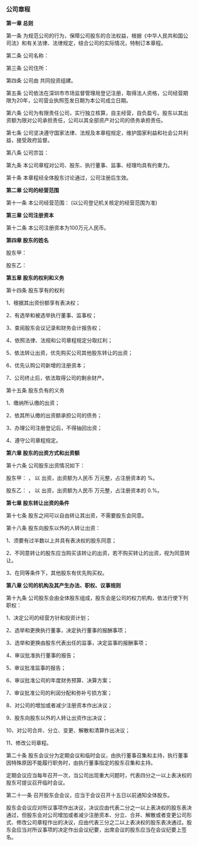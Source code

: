 ### 公司章程


**第一章 总则**

 第一条 为规范公司的行为，保障公司股东的合法权益，根据《中华人民共和国公司法》和有关法律、法律规定，结合公司的实际情况，特制订本章程。

 第二条 公司名称：

 第三条 公司住所：

 第四条 公司由 共同投资组建。

 第五条 公司依法在深圳市市场监督管理局登记注册，取得法人资格，公司经营期限为20年，公司营业执照签发日期为本公司成立日期。

 第六条 公司为有限责任公司，实行独立核算，自主经营，自负盈亏。股东以其出资额为限对公司承担责任，公司以其全部资产对公司的债务承担责任。

 第七条 公司坚决遵守国家法律、法规及本章程规定，维护国家利益和社会公共利益，接受政府监督。

 第八条 公司宗旨：

 第九条 本公司章程对公司、股东、执行董事、监事、经理均具有约束力。

 第十条 本章程经全体股东讨论通过，公司注册后生效。

**第二章 公司的经营范围**

 第十一条 本公司经营范围：
 (以公司登记机关核定的经营范围为准)

**第三章 公司注册资本**

 第十二条 本公司注册资本为100万元人民币。

**第四章 股东的姓名**

 股东甲：

 股东乙：

**第五章 股东的权利和义务**

 第十四条 股东享有的权利

 1、根据其出资份额享有表决权；

 2、有选举和被选举执行董事、监事权；

 3、查阅股东会议记录和财务会计报告权；

 4、依照法律、法规和公司章程规定分取红利；

 5、依法转让出资，优先购买公司其他股东转让的出资；

 6、优先认购公司新增的注册资本；

 7、公司终止后，依法取得公司的剩余财产。

 第十五条 股东负有的义务

 1、缴纳所认缴的出资；

 2、依其所认缴的出资额承担公司的债务；

 3、办理公司注册登记后，不得抽回出资；

 4、遵守公司章程规定。

**第六章 股东的出资方式和出资额**

 第十六条 公司股东出资情况如下：

 股东甲： ， 以 出资，出资额为人民币 万元整，占注册资本的 %。

 股东乙： ， 以 出资，出资额为人民币 万元整，占注册资本的 0.%。

**第七章 股东转让出资的条件**

 第十七条 股东之间可以自由转让其出资，不需要股东会同意。

 第十八条 股东向股东以外的人转让出资：

 1、须要有过半数以上并具有表决权的股东同意；

 2、不同意转让的股东应当购买该转让的出资，若不购买转让的出资，视为同意转让。

 3、在同等条件下，其他股东有优先购买权。

**第八章 公司的机构及其产生办法、职权、议事规则**

 第十九条 公司股东会由全体股东组成，股东会是公司的权力机构，依法行使下列职权：

 1、决定公司的经营方针和投资计划；

 2、选举和更换执行董事，决定执行董事的报酬事项；

 3、选举和更换由股东代表出任的监事，决定监事的报酬事项；

 4、审议批准执行董事的报告；

 5、审议批准监事的报告；

 6、审议批准公司的年度财务预算、决算方案；

 7、审议批准公司的利润分配和弥补亏损方案；

 8、对公司的增加或者减少注册资本作出决议；

 9、股东向股东以外的人转让出资作出决议；

 10、对公司合并、分立、变更、解散和清算作出决议；

 11、修改公司章程。

 第二十条 股东会议分为定期会议和临时会议，由执行董事召集和主持，执行董事因特殊原因不能履行职务时，由执行董事指定的股东召集和主持。

 定期会议应当每年召开一次，当公司出现重大问题时，代表四分之一以上表决权的股东可提议召开临时会议。

 第二十一条 召开股东会会议，应当于会议召开十五日以前通知全体股东。

 股东会会议应对所议事项作出决议，决议应由代表二分之一以上表决权的股东表决通过，但股东会对公司增加或者减少注册资本、分立、合并、解散或者变更公司形式、修改公司章程作出的决议，应由代表三分之二以上表决权的股东表决通过。股东会应当对所议事项的决定作出会议纪要，出席会议的股东应当在会议纪要上签名。